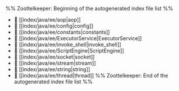 %% Zoottelkeeper: Beginning of the autogenerated index file list  %%
- 📄 [[index/java/ee/aop|aop]]
- 📄 [[index/java/ee/config|config]]
- 📄 [[index/java/ee/constants|constants]]
- 📄 [[index/java/ee/ExecutorService|ExecutorService]]
- 📄 [[index/java/ee/invoke_shell|invoke_shell]]
- 📄 [[index/java/ee/ScriptEngine|ScriptEngine]]
- 📄 [[index/java/ee/socket|socket]]
- 📄 [[index/java/ee/stream|stream]]
- 📄 [[index/java/ee/string|string]]
- 📄 [[index/java/ee/thread|thread]]
%% Zoottelkeeper: End of the autogenerated index file list  %%

